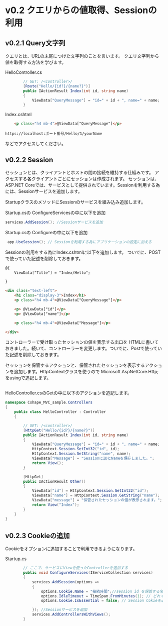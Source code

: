 # v0.2 クエリからの値取得、Sessionの利用

## v0.2.1 Query文字列
クエリとは、URLの末尾につけた文字列のことを言います。
クエリ文字列から値を取得する方法を学びます。

HelloController.cs
```c#
        // GET: /<controller>/
        [Route("Hello/{id?}/{name?}")]
        public IActionResult Index(int id, string name)
        {
            ViewData["QueryMessage"] = "id=" + id + ", name=" + name;
        }
```

Index.cshtml
```html
    <p class="h4 mb-4">@ViewData["QueryMessage"]</p>
```

```https://localhost:ポート番号/Hello/1/yourName```

などでアクセスしてください。

## v0.2.2 Session
セッションとは、クライアントとホストの間の接続を維持する仕組みです。
アクセスする各クライアントごとにセッションは作成されます。
セッションは、ASP.NET Coreでは、サービスとして提供されています。Sessionを利用する為には、Sessionサービスを追加します。

StartupクラスのメソッドにSessionのサービスを組み込み追加します。

Startup.csの ConfigureServicesの中に以下を追加
```c#
services.AddSession(); //Sessionサービスを追加
```

Startup.csの Configureの中に以下を追加
```c#
 app.UseSession(); // Sessionを利用する為にアプリケーションの設定に加える
```

Sessionの利用をする為にIndex.cshtmlに以下を追加します。
ついでに、POSTで使っていた記述を削除しておきます。

```html
@{
    ViewData["Title"] = "Index/Hello";

}

<div class="text-left">
    <h1 class="display-3">Index</h1>
    <p class="h4 mb-4">@ViewData["QueryMessage"]</p>

    <p> @ViewData["id"]</p>
    <p> @ViewData["name"]</p>

    <p class="h4 mb-4">@ViewData["Message"]</p>

</div>
```

コントローラーで受け取ったセッションの値を表示する出口を
HTMLに書いておきました。続いて、コントローラーを変更します。ついでに、Postで使っていた記述を削除しておきます。

セッションを保管するアクションと、保管されたセッションを表示するアクションを追加します。HttpContextクラスを使うので
Microsoft.AspNetCore.Http;をusingで追記します。

```using Microsoft.AspNetCore.Http;
```

HelloController.csのGetの中に以下のアクションを追記します。
```c#
namespace Cshape_MVC_sample.Controllers
{
    public class HelloController : Controller
    {

        // GET: /<controller>/
        [HttpGet("Hello/{id?}/{name?}")]
        public IActionResult Index(int id, string name)
        {
            ViewData["QueryMessage"] = "id=" + id + ", name=" + name;
            HttpContext.Session.SetInt32("id", id);
            HttpContext.Session.SetString("name", name);
            ViewData["Message"] = "SessionにIDとNameを保存しました。";
            return View();
        }

        [HttpGet]
        public IActionResult Other()
        {
            ViewData["id"] = HttpContext.Session.GetInt32("id");
            ViewData["name"] = HttpContext.Session.GetString("name");
            ViewData["message"] = "保管されたセッションの値が表示されます。";
            return View("Index");
        }
    }
}
```

## v0.2.3 Cookieの追加

Cookieをオプションに追加することで利用できるようになります。

Startup.cs
```c#
        // ここで、サービスにViewを使ったControllerを追加する
        public void ConfigureServices(IServiceCollection services)
        {
            services.AddSession(options =>
            {
                options.Cookie.Name = "接続時間";//session id を保管する名前
                options.IdleTimeout = TimeSpan.FromMinutes(1); // どれくらいの時間保管するか
                options.Cookie.IsEssential = false; // Session Cokieを必須にするか否か true or false

            }); //Sessionサービスを追加
            services.AddControllersWithViews();
        }

```